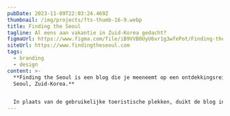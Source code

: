 ```yaml
---
pubDate: 2023-11-09T22:03:24.469Z
thumbnail: /img/projects/fts-thumb-16-9.webp
title: Finding the Seoul
tagline: Al eens aan vakantie in Zuid-Korea gedacht?
figmaUrl: https://www.figma.com/file/iB9VVB0UyU6vr1g3wfePot/Finding-the-Seoul?type=design&t=WVt6hIWnWI6r03TA-6
siteUrl: https://www.findingtheseoul.com
tags:
  - branding
  - design
content: >-
  **Finding the Seoul is een blog die je meeneemt op een ontdekkingsreis door
  Seoul, Zuid-Korea.**


  In plaats van de gebruikelijke toeristische plekken, duikt de blog in de verborgen schatten en opmerkelijke zeldzaamheden van de stad, waarbij zowel eeuwenoude tradities als moderne wonderen worden verkend.
---
```

